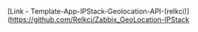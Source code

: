 [Link - Template-App-IPStack-Geolocation-API-(relkci)](https://github.com/Relkci/Zabbix_GeoLocation-IPStack
